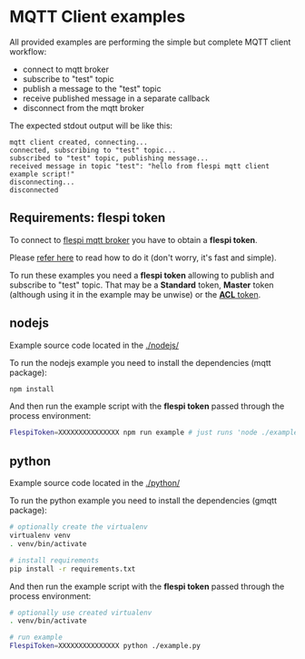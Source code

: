 # MQTT Client examples

All provided examples are performing the simple but complete MQTT client workflow:

* connect to mqtt broker
* subscribe to "test" topic
* publish a message to the "test" topic
* receive published message in a separate callback
* disconnect from the mqtt broker

The expected stdout output will be like this:

```
mqtt client created, connecting...
connected, subscribing to "test" topic...
subscribed to "test" topic, publishing message...
received message in topic "test": "hello from flespi mqtt client example script!"
disconnecting...
disconnected
```

## Requirements: flespi token

To connect to [flespi mqtt broker](https://flespi.com/mqtt-broker) you have to obtain a **flespi token**.

Please [refer here](https://flespi.com/kb/tokens-access-keys-to-flespi-platform) to read how to do it (don't worry, it's fast and simple).

To run these examples you need a **flespi token** allowing to publish and subscribe to "test" topic.
That may be a **Standard** token, **Master** token (although using it in the example may be unwise) or the [**ACL** token](https://flespi.com/blog/take-control-of-token-access-permissions-with-flexible-acls).

## nodejs

Example source code located in the [./nodejs/](./nodejs/)

To run the nodejs example you need to install the dependencies (mqtt package):

```sh
npm install
```

And then run the example script with the **flespi token** passed through the process environment:

```sh
FlespiToken=XXXXXXXXXXXXXXX npm run example # just runs 'node ./example.js'
```

## python

Example source code located in the [./python/](./python/)

To run the python example you need to install the dependencies (gmqtt package):

```sh
# optionally create the virtualenv
virtualenv venv
. venv/bin/activate

# install requirements
pip install -r requirements.txt
```

And then run the example script with the **flespi token** passed through the process environment:

```sh
# optionally use created virtualenv
. venv/bin/activate

# run example
FlespiToken=XXXXXXXXXXXXXXX python ./example.py
```
